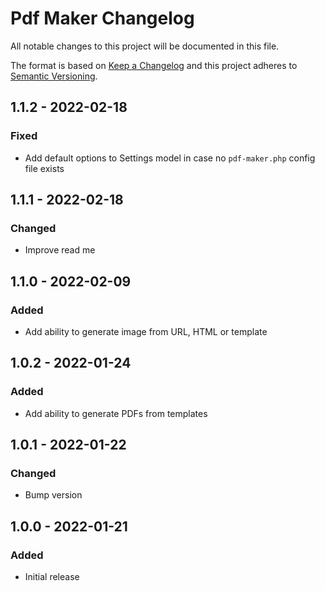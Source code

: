 # Pdf Maker Changelog

All notable changes to this project will be documented in this file.

The format is based on [Keep a Changelog](http://keepachangelog.com/) and this project adheres to [Semantic Versioning](http://semver.org/).

## 1.1.2 - 2022-02-18
### Fixed
- Add default options to Settings model in case no `pdf-maker.php` config file exists

## 1.1.1 - 2022-02-18
### Changed
- Improve read me

## 1.1.0 - 2022-02-09
### Added
- Add ability to generate image from URL, HTML or template

## 1.0.2 - 2022-01-24
### Added
- Add ability to generate PDFs from templates

## 1.0.1 - 2022-01-22
### Changed
- Bump version

## 1.0.0 - 2022-01-21
### Added
- Initial release
